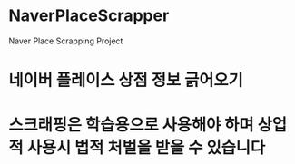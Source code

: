 # NaverPlaceScrapper
Naver Place Scrapping Project
# 네이버 플레이스 상점 정보 긁어오기
# 스크래핑은 학습용으로 사용해야 하며 상업적 사용시 법적 처벌을 받을 수 있습니다
